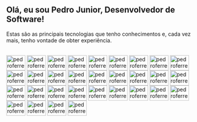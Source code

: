 ## Olá, eu sou Pedro Junior, Desenvolvedor de Software!

<div style="display: inline_block">
  <p>Estas são as principais tecnologias que tenho conhecimentos e, cada vez mais, tenho vontade de obter experiência.</p>
  <br>
  <img align="center" alt="pedroferreiracjr-java" height="40" width="50" src="https://cdn.jsdelivr.net/gh/devicons/devicon/icons/java/java-original-wordmark.svg" />
  <img align="center" alt="pedroferreiracjr-cplusplus" height="40" width="50" src="https://cdn.jsdelivr.net/gh/devicons/devicon/icons/cplusplus/cplusplus-original.svg" />
  <img align="center" alt="pedroferreiracjr-javascript" height="40" width="50" src="https://cdn.jsdelivr.net/gh/devicons/devicon/icons/javascript/javascript-original.svg" />
  <img align="center" alt="pedroferreiracjr-typescript" height="40" width="50" src="https://cdn.jsdelivr.net/gh/devicons/devicon/icons/typescript/typescript-original.svg" />
  <img align="center" alt="pedroferreiracjr-kotlin" height="40" width="50" src="https://cdn.jsdelivr.net/gh/devicons/devicon/icons/kotlin/kotlin-original.svg" />
  <img align="center" alt="pedroferreiracjr-mysql" height="40" width="50" src="https://cdn.jsdelivr.net/gh/devicons/devicon/icons/mysql/mysql-original-wordmark.svg" />
  <img align="center" alt="pedroferreiracjr-oracle" height="40" width="50" src="https://cdn.jsdelivr.net/gh/devicons/devicon/icons/oracle/oracle-original.svg" />
  <img align="center" alt="pedroferreiracjr-mongodb" height="40" width="50" src="https://cdn.jsdelivr.net/gh/devicons/devicon/icons/mongodb/mongodb-original-wordmark.svg" />
  <img align="center" alt="pedroferreiracjr-redis" height="40" width="50" src="https://cdn.jsdelivr.net/gh/devicons/devicon/icons/redis/redis-original.svg" />
  <img align="center" alt="pedroferreiracjr-sqlite" height="40" width="50" src="https://cdn.jsdelivr.net/gh/devicons/devicon/icons/sqlite/sqlite-original.svg" />
  <img align="center" alt="pedroferreiracjr-springframework" height="40" width="50" src="https://cdn.jsdelivr.net/gh/devicons/devicon/icons/spring/spring-original.svg" />
  <img align="center" alt="pedroferreiracjr-docker" height="40" width="50" src="https://cdn.jsdelivr.net/gh/devicons/devicon/icons/docker/docker-original.svg" />
  <img align="center" alt="pedroferreiracjr-android" height="40" width="50" src="https://cdn.jsdelivr.net/gh/devicons/devicon/icons/android/android-original.svg" />
  <img align="center" alt="pedroferreiracjr-nodejs" height="40" width="50" src="https://cdn.jsdelivr.net/gh/devicons/devicon/icons/nodejs/nodejs-original.svg" />
  <img align="center" alt="pedroferreiracjr-expressjs" height="40" width="50" src="https://cdn.jsdelivr.net/gh/devicons/devicon/icons/express/express-original-wordmark.svg" />
  <img align="center" alt="pedroferreiracjr-npm" height="40" width="50" src="https://cdn.jsdelivr.net/gh/devicons/devicon/icons/npm/npm-original-wordmark.svg" />
  <img align="center" alt="pedroferreiracjr-git" height="40" width="50" src="https://cdn.jsdelivr.net/gh/devicons/devicon/icons/git/git-original.svg" />
  <img align="center" alt="pedroferreiracjr-github" height="40" width="50" src="https://cdn.jsdelivr.net/gh/devicons/devicon/icons/github/github-original.svg" />
  <img align="center" alt="pedroferreiracjr-html5" height="40" width="50" src="https://cdn.jsdelivr.net/gh/devicons/devicon/icons/html5/html5-original.svg" />
  <img align="center" alt="pedroferreiracjr-css3" height="40" width="50" src="https://cdn.jsdelivr.net/gh/devicons/devicon/icons/css3/css3-original.svg" />
  <img align="center" alt="pedroferreiracjr-bootstrap" height="40" width="50" src="https://cdn.jsdelivr.net/gh/devicons/devicon/icons/bootstrap/bootstrap-original.svg" />
  <img align="center" alt="pedroferreiracjr-angular" height="40" width="50" src="https://cdn.jsdelivr.net/gh/devicons/devicon/icons/angularjs/angularjs-original.svg" />
  <img align="center" alt="pedroferreiracjr-webpack" height="40" width="50" src="https://cdn.jsdelivr.net/gh/devicons/devicon/icons/webpack/webpack-original.svg" />
  <img align="center" alt="pedroferreiracjr-vscode" height="40" width="50" src="https://cdn.jsdelivr.net/gh/devicons/devicon/icons/vscode/vscode-original.svg" />
  <img align="center" alt="pedroferreiracjr-intellij" height="40" width="50" src="https://cdn.jsdelivr.net/gh/devicons/devicon/icons/intellij/intellij-original.svg" />
  <img align="center" alt="pedroferreiracjr-chrome" height="40" width="50" src="https://cdn.jsdelivr.net/gh/devicons/devicon/icons/chrome/chrome-original.svg" />
  <img align="center" alt="pedroferreiracjr-cmake" height="40" width="50" src="https://cdn.jsdelivr.net/gh/devicons/devicon/icons/cmake/cmake-original.svg" />
  <img align="center" alt="pedroferreiracjr-ubuntu" height="40" width="50" src="https://cdn.jsdelivr.net/gh/devicons/devicon/icons/ubuntu/ubuntu-plain.svg" />
  <img align="center" alt="pedroferreiracjr-gitlab" height="40" width="50" src="https://cdn.jsdelivr.net/gh/devicons/devicon/icons/gitlab/gitlab-original-wordmark.svg" />
  <img align="center" alt="pedroferreiracjr-tomcat" height="40" width="50" src="https://cdn.jsdelivr.net/gh/devicons/devicon/icons/tomcat/tomcat-original.svg" />
  <img align="center" alt="pedroferreiracjr-jenkins" height="40" width="50" src="https://cdn.jsdelivr.net/gh/devicons/devicon/icons/jenkins/jenkins-original.svg" />
</div>
